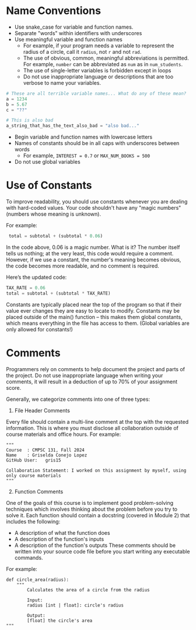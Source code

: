 # Name Conventions

- Use snake_case for variable and function names.
- Separate "words" within identifiers with underscores 
- Use meaningful variable and function names
  - For example, if your program needs a variable to represent the radius of a circle, call it `radius`, not `r` and not `rad`.
  - The use of obvious, common, meaningful abbreviations is permitted. For example, `number` can be abbreviated as `num` as in `num_students`.
  - The use of single-letter variables is forbidden except in loops
  - Do not use inappropriate language or descriptions that are too verbose to name your variables.

```python
# These are all terrible variable names... What do any of these mean?
a = 1234  
b = 5.67  
c = "??"  

# This is also bad
a_string_that_has_the_text_also_bad = "also bad..."
```

- Begin variable and function names with lowercase letters
- Names of constants should be in all caps with underscores between words
  - For example, `INTEREST = 0.7` or `MAX_NUM_BOOKS = 500`
- Do not use global variables


# Use of Constants
To improve readability, you should use constants whenever you are dealing with hard-coded values. Your code shouldn't have any "magic numbers" (numbers whose meaning is unknown).

For example:
```python
 total = subtotal + (subtotal * 0.06)   
```

In the code above, 0.06 is a magic number. What is it? The number itself tells us nothing; at the very least, this code would require a comment. However, if we use a constant, the number's meaning becomes obvious, the code becomes more readable, and no comment is required.

Here’s the updated code:
```python
TAX_RATE = 0.06
total = subtotal + (subtotal * TAX_RATE)    
```

Constants are typically placed near the top of the program so that if their value ever changes they are easy to locate to modify. Constants may be placed outside of the main() function – this makes them global constants, which means everything in the file has access to them. (Global variables are only allowed for constants!)


# Comments

Programmers rely on comments to help document the project and parts of the project. Do not use inappropriate language when writing your comments, it will result in a deduction of up to 70% of your assignment score. 

Generally, we categorize comments into one of three types:

1. File Header Comments

Every file should contain a multi-line comment at the top with the requested information. This is where you must disclose all collaboration outside of course materials and office hours. For example:
```
"""
Course  : CMPSC 131, Fall 2024
Name    : Griselda Conejo Lopez
GitHub User:   gris15

Collaboration Statement: I worked on this assignment by myself, using only course materials
"""
```

2. Function Comments

One of the goals of this course is to implement good problem-solving techniques which involves thinking about the problem before you try to solve it. Each function should contain a docstring (covered in Module 2) that includes the following:

- A description of what the function does
- A description of the function's inputs
- A description of the function's outputs
These comments should be written into your source code file before you start writing any executable commands.

For example:
```
def circle_area(radius):
    """
        Calculates the area of a circle from the radius

        Input:
        radius [int | float]: circle's radius

        Output: 
        [float] the circle's area
"""
```